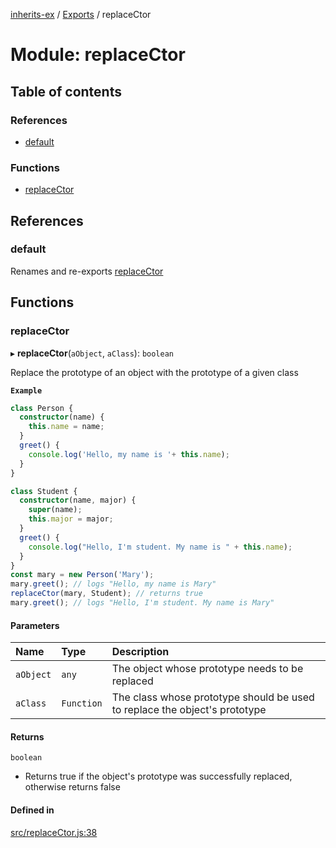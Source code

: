 [inherits-ex](../README.md) / [Exports](../modules.md) / replaceCtor

# Module: replaceCtor

## Table of contents

### References

- [default](replaceCtor.md#default)

### Functions

- [replaceCtor](replaceCtor.md#replacector)

## References

### default

Renames and re-exports [replaceCtor](replaceCtor.md#replacector)

## Functions

### replaceCtor

▸ **replaceCtor**(`aObject`, `aClass`): `boolean`

Replace the prototype of an object with the prototype of a given class

**`Example`**

```ts
class Person {
  constructor(name) {
    this.name = name;
  }
  greet() {
    console.log('Hello, my name is '+ this.name);
  }
}

class Student {
  constructor(name, major) {
    super(name);
    this.major = major;
  }
  greet() {
    console.log("Hello, I'm student. My name is " + this.name);
  }
}
const mary = new Person('Mary');
mary.greet(); // logs "Hello, my name is Mary"
replaceCtor(mary, Student); // returns true
mary.greet(); // logs "Hello, I'm student. My name is Mary"
```

#### Parameters

| Name | Type | Description |
| :------ | :------ | :------ |
| `aObject` | `any` | The object whose prototype needs to be replaced |
| `aClass` | `Function` | The class whose prototype should be used to replace the object's prototype |

#### Returns

`boolean`

- Returns true if the object's prototype was successfully replaced, otherwise returns false

#### Defined in

[src/replaceCtor.js:38](https://github.com/snowyu/inherits-ex.js/blob/c5e1b22/src/replaceCtor.js#L38)
